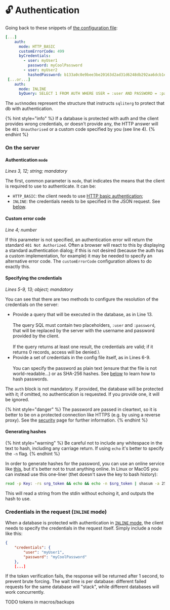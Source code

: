 # 🔓 Authentication

Going back to these snippets of [the configuration file](configuration-file.md):

```yaml
[...]
    auth:
      mode: HTTP_BASIC
      customErrorCode: 499
      byCredentials:
        - user: myUser1
          password: myCoolPassword
        - user: myUser2
          hashedPassword: b133a0c0e9bee3be20163d2ad31d6248db292aa6dcb1ee087a2aa50e0fc75a[e2
 [...or...]
    auth:
      mode: INLINE
      byQuery: SELECT 1 FROM AUTH WHERE USER = :user AND PASSWORD = :password
```

The `auth`nodes represent the structure that instructs `sqliterg` to protect that db with authentication.

{% hint style="info" %}
If a database is protected with auth and the client provides wrong credentials, or doesn't provide any, the HTTP answer will be `401 Unauthorised` or a custom code specified by you (see line 4).
{% endhint %}

### On the server

#### Authentication `mode`

_Lines 3, 12; string; mandatory_

The first, common parameter is `mode`, that indicates the means that the client is required to use to authenticate. It can be:

* `HTTP_BASIC`: the client needs to use [HTTP basic authentication](https://it.wikipedia.org/wiki/Basic\_access\_authentication);
* `INLINE`: the credentials needs to be specified in the JSON request. See [below](authentication.md#on-the-client).

#### Custom error code

_Line 4; number_

If this parameter is not specified, an authentication error will return the standard `401 Not Authorized`. Often a browser will react to this by displaying a standard authentication dialog; if this is not desired (because the auth has a custom implementation, for example) it may be needed to specify an alternative error code. The `customErrorCode`
configuration allows to do exactly this.

#### Specifying the credentials

_Lines 5-9, 13; object; mandatory_

You can see that there are two methods to configure the resolution of the credentials on the server:

* Provide a query that will be executed in the database, as in Line 13.\
  \
  The query SQL must contain two placeholders, `:user` and `:password`, that will be replaced by the server with the username and password provided by the client.\
  \
  If the query returns at least one result, the credentials are valid; if it returns 0 records, access will be denied.\\
* Provide a set of credentials in the config file itself, as in Lines 6-9.\
  \
  You can specify the password as plain text (ensure that the file is not world-readable...) or as SHA-256 hashes. See [below](authentication.md#generating-the-token) to learn how to hash passwords.

The `auth` block is not mandatory. If provided, the database will be protected with it; if omitted, no authentication is requested. If you provide one, it will be ignored.

{% hint style="danger" %}
The password are passed in cleartext, so it is better to be on a protected connection like HTTPS (e.g. by using a reverse proxy). See the [security](../security.md#authentication) page for further information.
{% endhint %}

#### Generating hashes

{% hint style="warning" %}
Be careful not to include any whitespace in the text to hash, including any carriage return. If using `echo` it's better to specify the `-n` flag.
{% endhint %}

In order to generate hashes for the password, you can use an online service like [this](https://emn178.github.io/online-tools/sha256.html), but it's better not to trust anything online. In Linux or MacOS you can instead use this one-liner (thet doesn't save the key to bash history):

```bash
read -p Key: -rs srg_token && echo && echo -n $srg_token | shasum -a 256 -|head -c 64 && echo && srg_token=
```

This will read a string from the stdin without echoing it, and outputs the hash to use.

### Credentials in the request (`INLINE` mode)

When a database is protected with authentication in [`INLINE` mode](authentication.md#mode), the client needs to specify the credentials in the request itself. Simply include a node like this:

```json
{
    "credentials": {
        "user": "myUser1",
        "password": "myCoolPassword"
    },
    [...]
```

If the token verification fails, the response will be returned after 1 second, to prevent brute forcing. The wait time is per database: different failed requests for the same database will "stack", while different databases will work concurrently.

TODO tokens in macros/backups